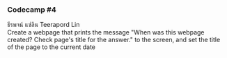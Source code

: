 ### Codecamp #4  
ธีรพจน์ แซ่ลิน Teerapord Lin  
Create a webpage that prints the message "When was this webpage created? Check page's title for the answer." to the screen, and set the title of the page to the current date
